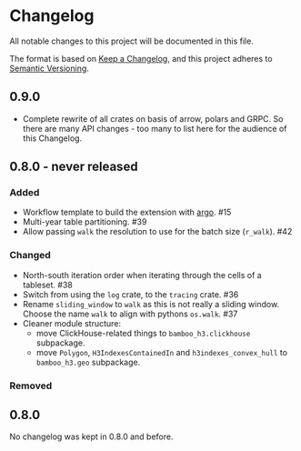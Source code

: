 # Changelog
All notable changes to this project will be documented in this file.

The format is based on [Keep a Changelog](https://keepachangelog.com/en/1.0.0/),
and this project adheres to [Semantic Versioning](https://semver.org/spec/v2.0.0.html).

## 0.9.0

- Complete rewrite of all crates on basis of arrow, polars and GRPC. So there are many API changes - too 
  many to list here for the audience of this Changelog.

## 0.8.0 - never released

### Added

- Workflow template to build the extension with [argo](https://github.com/argoproj/argo-workflows/). #15
- Multi-year table partitioning. #39
- Allow passing `walk` the resolution to use for the batch size (`r_walk`). #42

### Changed

- North-south iteration order when iterating through the cells of a tableset. #38
- Switch from using the `log` crate, to the `tracing` crate. #36
- Rename `sliding_window` to `walk` as this is not really a sliding window. Choose
  the name `walk` to align with pythons `os.walk`. #37
- Cleaner module structure:  
  - move ClickHouse-related things to `bamboo_h3.clickhouse` subpackage.
  - move `Polygon`, `H3IndexesContainedIn` and `h3indexes_convex_hull` to `bamboo_h3.geo` subpackage.

### Removed

## 0.8.0

No changelog was kept in 0.8.0 and before.
